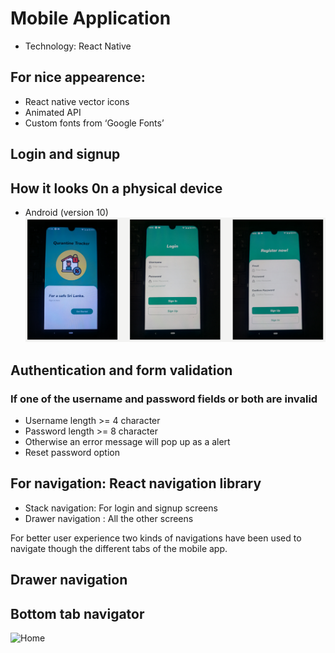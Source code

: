 # Mobile Application
  * Technology: React Native 

## For nice appearence: 
  * React native vector icons
  * Animated API
  * Custom fonts from ‘Google Fonts’
  
## Login and signup

## How it looks 0n a physical device
  * Android (version 10)
   ![Home](img/Physical.PNG)
 
## Authentication and form validation

### If one of the username and password fields or both are invalid

* Username length >=  4 character
* Password length >=  8 character
* Otherwise an error message will pop up as a alert
* Reset password option

## For navigation: React navigation library
* Stack navigation: For login and signup screens
* Drawer navigation : All the other screens

For better user experience two kinds of navigations have been used to navigate though the different tabs of the mobile app.

## Drawer navigation

## Bottom tab navigator

 ![Home](img/home.png)
